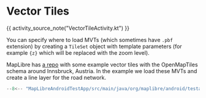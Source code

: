 # Vector Tiles

{{ activity_source_note("VectorTileActivity.kt") }}

You can specify where to load MVTs (which sometimes have `.pbf` extension) by creating a `TileSet` object with template parameters (for example `{z}` which will be replaced with the zoom level).

MapLibre has [a repo](https://github.com/maplibre/demotiles/tree/gh-pages/tiles-omt) with some example vector tiles with the OpenMapTiles schema around Innsbruck, Austria. In the example we load these MVTs and create a line layer for the road network.

```kotlin
--8<-- "MapLibreAndroidTestApp/src/main/java/org/maplibre/android/testapp/activity/sources/VectorTileActivity.kt:addTileSet"
```

[//]: # ()
[//]: # (<figure markdown="span">)

[//]: # (  ![Screenshot of road overlay from vector tile source]&#40;{{ s3_url&#40;"vectortilesource.png"&#41; }}&#41;{ width="400" })

[//]: # (  {{ openmaptiles_caption&#40;&#41; }})

[//]: # (</figure>)
